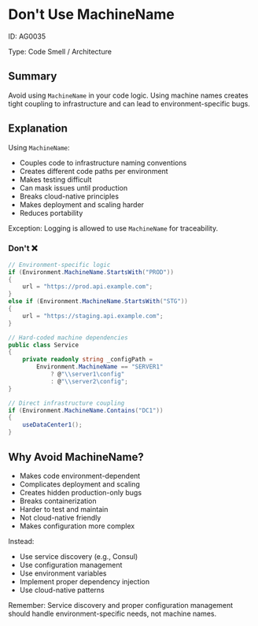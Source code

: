 ﻿# Don't Use MachineName

ID: AG0035

Type: Code Smell / Architecture

## Summary

Avoid using `MachineName` in your code logic. Using machine names creates tight coupling to infrastructure and can lead to environment-specific bugs.

## Explanation

Using `MachineName`:

- Couples code to infrastructure naming conventions
- Creates different code paths per environment
- Makes testing difficult
- Can mask issues until production
- Breaks cloud-native principles
- Makes deployment and scaling harder
- Reduces portability

Exception: Logging is allowed to use `MachineName` for traceability.

### Don't ❌

```csharp
// Environment-specific logic
if (Environment.MachineName.StartsWith("PROD"))
{
    url = "https://prod.api.example.com";
}
else if (Environment.MachineName.StartsWith("STG"))
{
    url = "https://staging.api.example.com";
}

// Hard-coded machine dependencies
public class Service
{
    private readonly string _configPath = 
        Environment.MachineName == "SERVER1" 
            ? @"\\server1\config" 
            : @"\\server2\config";
}

// Direct infrastructure coupling
if (Environment.MachineName.Contains("DC1"))
{
    useDataCenter1();
}
```

## Why Avoid MachineName?

- Makes code environment-dependent
- Complicates deployment and scaling
- Creates hidden production-only bugs
- Breaks containerization
- Harder to test and maintain
- Not cloud-native friendly
- Makes configuration more complex

Instead:

- Use service discovery (e.g., Consul)
- Use configuration management
- Use environment variables
- Implement proper dependency injection
- Use cloud-native patterns

Remember: Service discovery and proper configuration management should handle environment-specific needs, not machine names.
